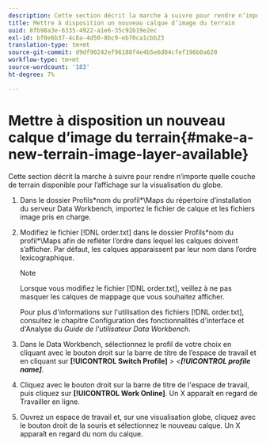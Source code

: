 ```yaml
---
description: Cette section décrit la marche à suivre pour rendre n’importe quelle couche de terrain disponible pour l’affichage sur la visualisation du globe.
title: Mettre à disposition un nouveau calque d’image du terrain
uuid: 8fb98a3e-6335-4922-a1e6-35c92b19e2ec
exl-id: bf0e6b37-4c8a-4d50-8bc9-eb70ca1cbb23
translation-type: tm+mt
source-git-commit: d9df90242ef96188f4e4b5e6d04cfef196b0a628
workflow-type: tm+mt
source-wordcount: '183'
ht-degree: 7%

---
```


# Mettre à disposition un nouveau calque d’image du terrain{#make-a-new-terrain-image-layer-available}

Cette section décrit la marche à suivre pour rendre n’importe quelle couche de terrain disponible pour l’affichage sur la visualisation du globe.

1. Dans le dossier Profils\*nom du profil*\Maps du répertoire d’installation du serveur Data Workbench, importez le fichier de calque et les fichiers image pris en charge.
1. Modifiez le fichier [!DNL order.txt] dans le dossier Profils\*nom du profil*\Maps afin de refléter l’ordre dans lequel les calques doivent s’afficher. Par défaut, les calques apparaissent par leur nom dans l’ordre lexicographique.

   >[!NOTE]
   >
   >Lorsque vous modifiez le fichier [!DNL order.txt], veillez à ne pas masquer les calques de mappage que vous souhaitez afficher.

   Pour plus d&#39;informations sur l&#39;utilisation des fichiers [!DNL order.txt], consultez le chapitre Configuration des fonctionnalités d&#39;interface et d&#39;Analyse du *Guide de l&#39;utilisateur Data Workbench*.

1. Dans le Data Workbench, sélectionnez le profil de votre choix en cliquant avec le bouton droit sur la barre de titre de l’espace de travail et en cliquant sur **[!UICONTROL Switch Profile]** > *&lt;**[!UICONTROL profile name]***.
1. Cliquez avec le bouton droit sur la barre de titre de l&#39;espace de travail, puis cliquez sur **[!UICONTROL Work Online]**. Un X apparaît en regard de Travailler en ligne.
1. Ouvrez un espace de travail et, sur une visualisation globe, cliquez avec le bouton droit de la souris et sélectionnez le nouveau calque. Un X apparaît en regard du nom du calque.
